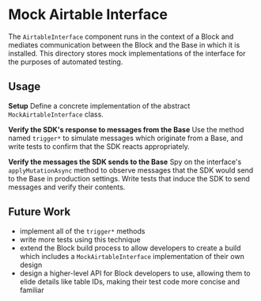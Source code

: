 # Mock Airtable Interface

The `AirtableInterface` component runs in the context of a Block and mediates communication between
the Block and the Base in which it is installed. This directory stores mock implementations of the
interface for the purposes of automated testing.

## Usage

**Setup** Define a concrete implementation of the abstract `MockAirtableInterface` class.

**Verify the SDK's response to messages from the Base** Use the method named `trigger*` to simulate
messages which originate from a Base, and write tests to confirm that the SDK reacts appropriately.

**Verify the messages the SDK sends to the Base** Spy on the interface's `applyMutationAsync` method
to observe messages that the SDK would send to the Base in production settings. Write tests that
induce the SDK to send messages and verify their contents.

## Future Work

-   implement all of the `trigger*` methods
-   write more tests using this technique
-   extend the Block build process to allow developers to create a build which includes a
    `MockAirtableInterface` implementation of their own design
-   design a higher-level API for Block developers to use, allowing them to elide details like table
    IDs, making their test code more concise and familiar

